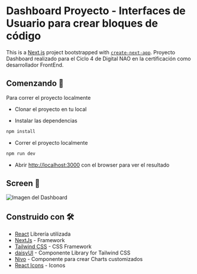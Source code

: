 # Dashboard Proyecto  - Interfaces de Usuario para crear bloques de código   
This is a [Next.js](https://nextjs.org/) project bootstrapped with [`create-next-app`](https://github.com/vercel/next.js/tree/canary/packages/create-next-app).
Proyecto Dashboard realizado para el Ciclo 4 de Digital NAO en la certificación como desarrollador FrontEnd.

## Comenzando 🚀

Para correr el proyecto localmente
* Clonar el proyecto en tu local

* Instalar las dependencias 
```bash
npm install
```

* Correr el proyecto localmente
```bash
npm run dev
```

* Abrir [http://localhost:3000](http://localhost:3000) con el browser para ver el resultado


## Screen 📌
![Imagen del Dashboard](./public/images/screen-dashboard.gif)


## Construido con 🛠️
* [React](https://react.dev/) Librería utilizada 
* [NextJs](https://nextjs.org/) - Framework
* [Tailwind CSS](https://tailwindcss.com/) - CSS Framework
* [daisyUI](https://daisyui.com/) - Componente Library for Tailwind CSS
* [Nivo](https://nivo.rocks/) - Componente para crear Charts customizados
* [React Icons](https://react-icons.github.io/react-icons/) - Iconos  








